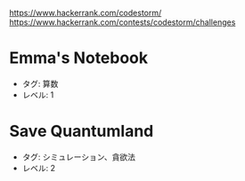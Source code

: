 https://www.hackerrank.com/codestorm/
https://www.hackerrank.com/contests/codestorm/challenges

# Emma's Notebook

- タグ: 算数
- レベル: 1

# Save Quantumland

- タグ: シミュレーション、貪欲法
- レベル: 2
